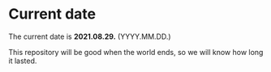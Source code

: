 # Current date

The current date is **2021.08.29.** (YYYY.MM.DD.)

This repository will be good when the world ends, so we will know how long it lasted.